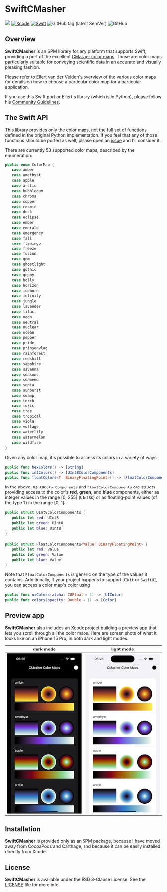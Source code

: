 # SwiftCMasher
![](https://img.shields.io/badge/platforms-iOS%2013%20%7C%20tvOS%2013%20%7C%20watchOS%206%20%7C%20macOS%2010.15%20%7C%20visionOS%201.0-red)
[![Xcode](https://img.shields.io/badge/Xcode-15.3-blueviolet.svg)](https://developer.apple.com/xcode)
[![Swift](https://img.shields.io/badge/Swift-5.9-orange.svg)](https://swift.org)
![GitHub tag (latest SemVer)](https://img.shields.io/github/v/tag/wltrup/SwiftCMasher)
![GitHub](https://img.shields.io/github/license/wltrup/SwiftCMasher)

## Overview

**SwiftCMasher** is an SPM library for any platform that supports Swift, providing a port of the excellent [CMasher color maps](https://cmasher.readthedocs.io/index.html). Those are color maps particularly suitable for conveying scientific data in an accurate and visually pleasing fashion.

Please refer to Ellert van der Velden's [overview](https://cmasher.readthedocs.io/user/usage.html#colormap-application-overview) of the various color maps for details on how to choose a particular color map for a particular application.

If you use this Swift port or Ellert's library (which is in Python), please follow his [Community Guidelines](https://cmasher.readthedocs.io/community_guidelines.html#community-guidelines).

## The Swift API

This library provides only the color maps, not the full set of functions defined in the original Python implementation. If you feel that any of those functions should be ported as well, please open an [issue](https://github.com/wltrup/SwiftCMasher/issues) and I'll consider it.

There are currently 53 supported color maps, described by the enumeration:

```swift
public enum ColorMap {
   case amber
   case amethyst
   case apple
   case arctic
   case bubblegum
   case chroma
   case copper
   case cosmic
   case dusk
   case eclipse
   case ember
   case emerald
   case emergency
   case fall
   case flamingo
   case freeze
   case fusion
   case gem
   case ghostlight
   case gothic
   case guppy
   case holly
   case horizon
   case iceburn
   case infinity
   case jungle
   case lavender
   case lilac
   case neon
   case neutral
   case nuclear
   case ocean
   case pepper
   case pride
   case prinsenvlag
   case rainforest
   case redshift
   case sapphire
   case savanna
   case seasons
   case seaweed
   case sepia
   case sunburst
   case swamp
   case torch
   case toxic
   case tree
   case tropical
   case viola
   case voltage
   case waterlily
   case watermelon
   case wildfire
}
```

Given any color map, it's possible to access its colors in a variety of ways:

```swift
public func hexColors() -> [String]
public func intColors() -> [UInt8ColorComponents]
public func floatColors<T: BinaryFloatingPoint>() -> [FloatColorComponents<T>]
```

In the above, `UInt8ColorComponents` and `FloatColorComponents` are structs providing access to the color's **red**, **green**, and **blue** components, either as integer values in the range \[0, 255\] (`UInt8`s) or as floating-point values (of the type `T`) in the range \[0, 1\]:

```swift
public struct UInt8ColorComponents {
   public let red: UInt8
   public let green: UInt8
   public let blue: UInt8
}

public struct FloatColorComponents<Value: BinaryFloatingPoint> {
   public let red: Value
   public let green: Value
   public let blue: Value
}
```

Note that `FloatColorComponents` is generic on the type of the values it contains. Additionally, if your project happens to support `UIKit` or `SwiftUI`, you can access a color map's color using

```swift
public func uiColors(alpha: CGFloat = 1) -> [UIColor]
public func colors(opacity: Double = 1) -> [Color]
```

## Preview app

**SwiftCMasher**  also includes an Xcode project building a preview app that lets you scroll through all the color maps. Here are screen shots of what it looks like on an iPhone 15 Pro, in both dark and light modes.

| dark mode | light mode |
| --------- | ---------- |
| ![in-dark](in-dark.png) | ![in-light](in-light.png) |

## Installation

**SwiftCMasher** is provided only as an SPM package, because I have moved away from CocoaPods and Carthage, and because it can be easily installed directly from Xcode.

## License

**SwiftCMasher** is available under the BSD 3-Clause License. See the [LICENSE](./LICENSE) file for more info.
